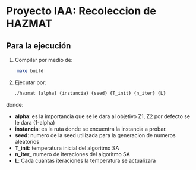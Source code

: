 # Proyecto IAA: Recoleccion de HAZMAT

## Para la ejecución
1.  Compilar por medio de: 
```bash
    make build
 ```
 2. Ejecutar por:
 ```bash
    ./hazmat {alpha} {instancia} {seed} {T_init} {n_iter} {L}
 ```

 donde:
 + __alpha__: es la importancia que se le dara al objetivo Z1, Z2 por defecto se le dara (1-alpha)
 + __instancia__: es la ruta donde se encuentra la instancia a probar.
 + __seed__: numero de la seed utilizada para la generacion de numeros aleatorios 
 + __T_init__: temperatura inicial del algoritmo SA 
 + __n_iter___ numero de iteraciones del algoritmo SA
 + __L__: Cada cuantas iteraciones la temperatura se actualizara 
 